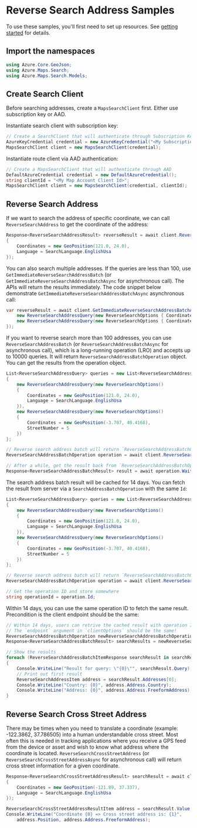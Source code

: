 # Reverse Search Address Samples

To use these samples, you'll first need to set up resources. See [getting started](https://github.com/Azure/azure-sdk-for-net/tree/main/sdk/maps/Azure.Maps.Search#getting-started) for details.

## Import the namespaces

```C# Snippet:SearchImportNamespace
using Azure.Core.GeoJson;
using Azure.Maps.Search;
using Azure.Maps.Search.Models;
```

## Create Search Client

Before searching addresses, create a `MapsSearchClient` first. Either use subscription key or AAD.

Instantiate search client with subscription key:

```C# Snippet:InstantiateSearchClientViaSubscriptionKey
// Create a SearchClient that will authenticate through Subscription Key (Shared key)
AzureKeyCredential credential = new AzureKeyCredential("<My Subscription Key>");
MapsSearchClient client = new MapsSearchClient(credential);
```

Instantiate route client via AAD authentication:

```C# Snippet:InstantiateSearchClientViaAAD
// Create a MapsSearchClient that will authenticate through AAD
DefaultAzureCredential credential = new DefaultAzureCredential();
string clientId = "<My Map Account Client Id>";
MapsSearchClient client = new MapsSearchClient(credential, clientId);
```

## Reverse Search Address

If we want to search the address of specific coordinate, we can call `ReverseSearchAddress` to get the coordinate of the address:

```C# Snippet:ReverseSearchAddressAsync
Response<ReverseSearchAddressResult> reverseResult = await client.ReverseSearchAddressAsync(new ReverseSearchOptions
{
    Coordinates = new GeoPosition(121.0, 24.0),
    Language = SearchLanguage.EnglishUsa
});
```

You can also search multiple addresses. If the queries are less than 100, use `GetImmediateReverseSearchAddressBatch` (or `GetImmediateReverseSearchAddressBatchAsync` for asynchronous call). The APIs will return the results immediately. The code snippet below demonstrate `GetImmediateReverseSearchAddressBatchAsync` asynchronous call:

```C# Snippet:GetImmediateReverseSearchAddressBatchAsync
var reverseResult = await client.GetImmediateReverseSearchAddressBatchAsync(new[] {
    new ReverseSearchAddressQuery(new ReverseSearchOptions { Coordinates = new GeoPosition(121.0, 24.0), Language = "en" }),
    new ReverseSearchAddressQuery(new ReverseSearchOptions { Coordinates = new GeoPosition(-122.333345, 47.606038) }),
});
```

If you want to reverse search more than 100 addresses, you can use `ReverseSearchAddressBatch` (or `ReverseSearchAddressBatchAsync` for asynchronous call), which is a long-running operation (LRO) and accepts up to 10000 queries. It will return `ReverseSearchAddressBatchOperation` object. You can get the results from the operation object.

```C# Snippet:ReverseSearchAddressBatchAsync
List<ReverseSearchAddressQuery> queries = new List<ReverseSearchAddressQuery>
{
    new ReverseSearchAddressQuery(new ReverseSearchOptions()
    {
        Coordinates = new GeoPosition(121.0, 24.0),
        Language = SearchLanguage.EnglishUsa
    }),
    new ReverseSearchAddressQuery(new ReverseSearchOptions()
    {
        Coordinates = new GeoPosition(-3.707, 40.4168),
        StreetNumber = 5
    })
};

// Reverse search address batch will return `ReverseSearchAddressBatchOperation` object
ReverseSearchAddressBatchOperation operation = await client.ReverseSearchAddressBatchAsync(WaitUntil.Started, queries);

// After a while, get the result back from `ReverseSearchAddressBatchOperation`
Response<ReverseSearchAddressBatchResult> result = await operation.WaitForCompletionAsync().ConfigureAwait(false);
```

The search address batch result will be cached for 14 days. You can fetch the result from server via a `SearchAddressBatchOperation` with the same `Id`:

```C# Snippet:ReverseSearchAddressBatchAsyncWithOperationId
List<ReverseSearchAddressQuery> queries = new List<ReverseSearchAddressQuery>
{
    new ReverseSearchAddressQuery(new ReverseSearchOptions()
    {
        Coordinates = new GeoPosition(121.0, 24.0),
        Language = SearchLanguage.EnglishUsa
    }),
    new ReverseSearchAddressQuery(new ReverseSearchOptions()
    {
        Coordinates = new GeoPosition(-3.707, 40.4168),
        StreetNumber = 5
    })
};

// Reverse search address batch will return `ReverseSearchAddressBatchOperation` object
ReverseSearchAddressBatchOperation operation = await client.ReverseSearchAddressBatchAsync(WaitUntil.Started, queries);

// Get the operation ID and store somewhere
string operationId = operation.Id;
```

Within 14 days, you can use the same operation ID to fetch the same result. Precondition is the client endpoint should be the same:

```C# Snippet:ReverseSearchAddressBatchAsyncWithOperationId2
// Within 14 days, users can retrive the cached result with operation ID
// The `endpoint` argument in `clientOptions` should be the same!
ReverseSearchAddressBatchOperation newReverseSearchAddressBatchOperation = new ReverseSearchAddressBatchOperation(client, operationId);
Response<ReverseSearchAddressBatchResult> searchResults = newReverseSearchAddressBatchOperation.WaitForCompletion();

// Show the results
foreach (ReverseSearchAddressBatchItemResponse searchResult in searchResults.Value.Results)
{
    Console.WriteLine("Result for query: \"{0}\"", searchResult.Query);
    // Print out first result
    ReverseSearchAddressItem address = searchResult.Addresses[0];
    Console.WriteLine("Country: {0}", address.Address.Country);
    Console.WriteLine("Address: {0}", address.Address.FreeformAddress);
}
```

## Reverse Search Cross Street Address

There may be times when you need to translate a coordinate (example: -122.3862, 37.786505) into a human understandable cross street. Most often this is needed in tracking applications where you receive a GPS feed from the device or asset and wish to know what address where the coordinate is located. `ReverseSearchCrossStreetAddress` (or `ReverseSearchCrossStreetAddressAsync` for asynchronous call)  will return cross street information for a given coordinate.

```C# Snippet:ReverseSearchCrossStreetAddressAsync
Response<ReverseSearchCrossStreetAddressResult> searchResult = await client.ReverseSearchCrossStreetAddressAsync(new ReverseSearchCrossStreetOptions
{
    Coordinates = new GeoPosition(-121.89, 37.337),
    Language = SearchLanguage.EnglishUsa
});

ReverseSearchCrossStreetAddressResultItem address = searchResult.Value.Addresses[0];
Console.WriteLine("Coordinate {0} => Cross street address is: {1}",
    address.Position, address.Address.FreeformAddress);
```